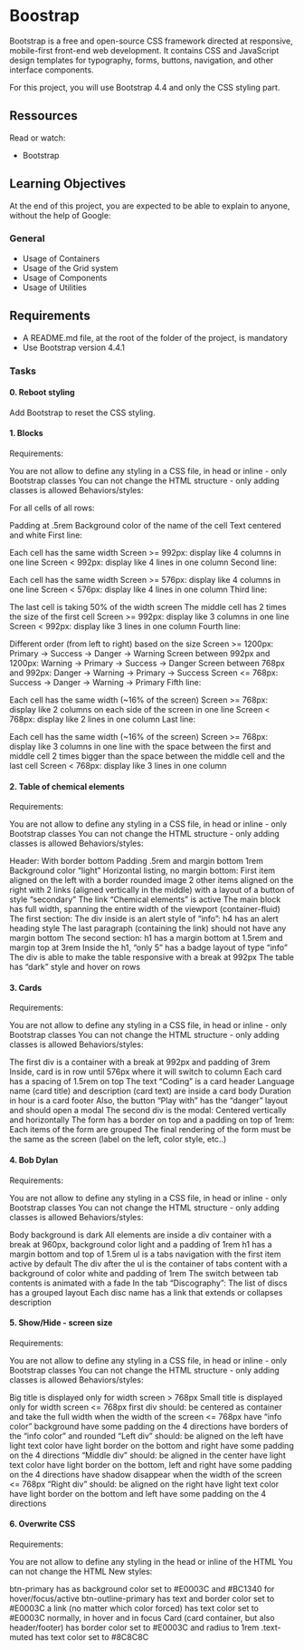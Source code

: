 
# Boostrap

Bootstrap is a free and open-source CSS framework directed at responsive, mobile-first front-end web development. It contains CSS and JavaScript design templates for typography, forms, buttons, navigation, and other interface components.

For this project, you will use Bootstrap 4.4 and only the CSS styling part.

## Ressources

Read or watch:

- Bootstrap
## Learning Objectives

At the end of this project, you are expected to be able to explain to anyone, without the help of Google:

### General

- Usage of Containers
- Usage of the Grid system
- Usage of Components
- Usage of Utilities


## Requirements

- A README.md file, at the root of the folder of the project, is mandatory
- Use Bootstrap version 4.4.1


### Tasks

#### 0. Reboot styling

Add Bootstrap to reset the CSS styling.


#### 1. Blocks

Requirements:

You are not allow to define any styling in a CSS file, in head or inline - only Bootstrap classes
You can not change the HTML structure - only adding classes is allowed
Behaviors/styles:

For all cells of all rows:

Padding at .5rem
Background color of the name of the cell
Text centered and white
First line:

Each cell has the same width
Screen >= 992px: display like 4 columns in one line
Screen < 992px: display like 4 lines in one column
Second line:

Each cell has the same width
Screen >= 576px: display like 4 columns in one line
Screen < 576px: display like 4 lines in one column
Third line:

The last cell is taking 50% of the width screen
The middle cell has 2 times the size of the first cell
Screen >= 992px: display like 3 columns in one line
Screen < 992px: display like 3 lines in one column
Fourth line:

Different order (from left to right) based on the size
Screen >= 1200px: Primary -> Success -> Danger -> Warning
Screen between 992px and 1200px: Warning -> Primary -> Success -> Danger
Screen between 768px and 992px: Danger -> Warning -> Primary -> Success
Screen <= 768px: Success -> Danger -> Warning -> Primary
Fifth line:

Each cell has the same width (~16% of the screen)
Screen >= 768px: display like 2 columns on each side of the screen in one line
Screen < 768px: display like 2 lines in one column
Last line:

Each cell has the same width (~16% of the screen)
Screen >= 768px: display like 3 columns in one line with the space between the first and middle cell 2 times bigger than the space between the middle cell and the last cell
Screen < 768px: display like 3 lines in one column


#### 2. Table of chemical elements

Requirements:

You are not allow to define any styling in a CSS file, in head or inline - only Bootstrap classes
You can not change the HTML structure - only adding classes is allowed
Behaviors/styles:

Header:
With border bottom
Padding .5rem and margin bottom 1rem
Background color “light”
Horizontal listing, no margin bottom:
First item aligned on the left with a border rounded image
2 other items aligned on the right with 2 links (aligned vertically in the middle) with a layout of a button of style “secondary”
The link “Chemical elements” is active
The main block has full width, spanning the entire width of the viewport (container-fluid)
The first section:
The div inside is an alert style of “info”:
h4 has an alert heading style
The last paragraph (containing the link) should not have any margin bottom
The second section:
h1 has a margin bottom at 1.5rem and margin top at 3rem
Inside the h1, “only 5” has a badge layout of type “info”
The div is able to make the table responsive with a break at 992px
The table has “dark” style and hover on rows


#### 3. Cards

Requirements:

You are not allow to define any styling in a CSS file, in head or inline - only Bootstrap classes
You can not change the HTML structure - only adding classes is allowed
Behaviors/styles:

The first div is a container with a break at 992px and padding of 3rem
Inside, card is in row until 576px where it will switch to column
Each card has a spacing of 1.5rem on top
The text “Coding” is a card header
Language name (card title) and description (card text) are inside a card body
Duration in hour is a card footer
Also, the button “Play with” has the “danger” layout and should open a modal
The second div is the modal:
Centered vertically and horizontally
The form has a border on top and a padding on top of 1rem:
Each items of the form are grouped
The final rendering of the form must be the same as the screen (label on the left, color style, etc..)


#### 4. Bob Dylan

Requirements:

You are not allow to define any styling in a CSS file, in head or inline - only Bootstrap classes
You can not change the HTML structure - only adding classes is allowed
Behaviors/styles:

Body background is dark
All elements are inside a div container with a break at 960px, background color light and a padding of 1rem
h1 has a margin bottom and top of 1.5rem
ul is a tabs navigation with the first item active by default
The div after the ul is the container of tabs content with a background of color white and padding of 1rem
The switch between tab contents is animated with a fade
In the tab “Discography”:
The list of discs has a grouped layout
Each disc name has a link that extends or collapses description


#### 5. Show/Hide - screen size

Requirements:

You are not allow to define any styling in a CSS file, in head or inline - only Bootstrap classes
You can not change the HTML structure - only adding classes is allowed
Behaviors/styles:

Big title is displayed only for width screen > 768px
Small title is displayed only for width screen <= 768px
first div should:
be centered as container and take the full width when the width of the screen <= 768px
have “info color” background
have some padding on the 4 directions
have borders of the “info color” and rounded
“Left div” should:
be aligned on the left
have light text color
have light border on the bottom and right
have some padding on the 4 directions
“Middle div” should:
be aligned in the center
have light text color
have light border on the bottom, left and right
have some padding on the 4 directions
have shadow
disappear when the width of the screen <= 768px
“Right div” should:
be aligned on the right
have light text color
have light border on the bottom and left
have some padding on the 4 directions

#### 6. Overwrite CSS

Requirements:

You are not allow to define any styling in the head or inline of the HTML
You can not change the HTML
New styles:

btn-primary has as background color set to #E0003C and #BC1340 for hover/focus/active
btn-outline-primary has text and border color set to #E0003C
a link (no matter which color forced) has text color set to #E0003C normally, in hover and in focus
Card (card container, but also header/footer) has border color set to #E0003C and radius to 1rem
.text-muted has text color set to #8C8C8C